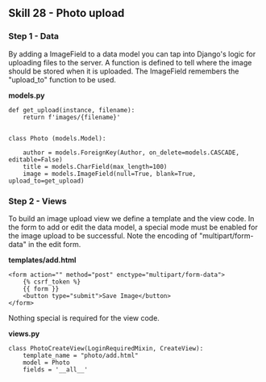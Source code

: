 ## Skill 28 - Photo upload


### Step 1 - Data

By adding a ImageField to a data model you can tap into Django's logic for
uploading files to the server.  A function is defined to tell where the image
should be stored when it is uploaded.
The ImageField remembers the "upload_to" function to be used.


**models.py**

    def get_upload(instance, filename):
        return f'images/{filename}'


    class Photo (models.Model):

        author = models.ForeignKey(Author, on_delete=models.CASCADE, editable=False)
        title = models.CharField(max_length=100)
        image = models.ImageField(null=True, blank=True, upload_to=get_upload)


### Step 2 - Views

To build an image upload view we define a template and the view code. 
In the form to add or edit the data model, a special mode must be enabled for the
image upload to be successful.  Note the encoding of "multipart/form-data" in
the edit form.


**templates/add.html**

    <form action="" method="post" enctype="multipart/form-data">
        {% csrf_token %}
        {{ form }}
        <button type="submit">Save Image</button>
    </form>


Nothing special is required for the view code.

**views.py**

    class PhotoCreateView(LoginRequiredMixin, CreateView):
        template_name = "photo/add.html"
        model = Photo
        fields = '__all__'



